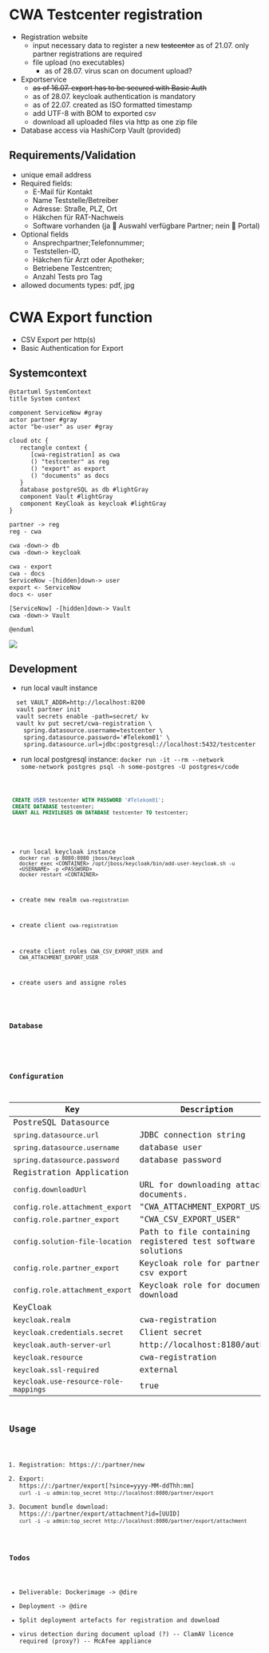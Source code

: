 # CWA Testcenter registration 
- Registration website
  - input necessary data to register a new ~~testcenter~~ as of 21.07. only partner registrations are required 
  - file upload (no executables) 
    - as of 28.07. virus scan on document upload?
- Exportservice
  - ~~as of 16.07. export has to be secured with Basic Auth~~
  - as of 28.07. keycloak authentication is mandatory
  - as of 22.07. created as ISO formatted timestamp
  - add UTF-8 with BOM to exported csv
  - download all uploaded files via http as one zip file
- Database access via HashiCorp Vault (provided)

## Requirements/Validation
- unique email address
- Required fields:
  - E-Mail für Kontakt
  - Name Teststelle/Betreiber 
  - Adresse: Straße, PLZ, Ort
  - Häkchen für RAT-Nachweis 
  - Software vorhanden (ja  Auswahl verfügbare Partner; nein  Portal)
- Optional fields
  - Ansprechpartner;Telefonnummer;
  - Teststellen-ID,
  - Häkchen für Arzt oder Apotheker; 
  - Betriebene Testcentren; 
  - Anzahl Tests pro Tag
- allowed documents types: pdf, jpg
  
# CWA Export function
- CSV Export per http(s)
- Basic Authentication for Export 

## Systemcontext

```plantuml
@startuml SystemContext
title System context

component ServiceNow #gray
actor partner #gray
actor "be-user" as user #gray

cloud otc {   
   rectangle context {
      [cwa-registration] as cwa
      () "testcenter" as reg
      () "export" as export
      () "documents" as docs          
   }
   database postgreSQL as db #lightGray
   component Vault #lightGray
   component KeyCloak as keycloak #lightGray
}

partner -> reg
reg - cwa

cwa -down-> db
cwa -down-> keycloak

cwa - export
cwa - docs
ServiceNow -[hidden]down-> user
export <- ServiceNow
docs <- user

[ServiceNow] -[hidden]down-> Vault
cwa -down-> Vault

@enduml
```
![](SystemContext.svg)

## Development
- run local vault instance
```shell
  set VAULT_ADDR=http://localhost:8200
  vault partner init
  vault secrets enable -path=secret/ kv
  vault kv put secret/cwa-registration \ 
    spring.datasource.username=testcenter \
    spring.datasource.password='#Telekom01' \
    spring.datasource.url=jdbc:postgresql://localhost:5432/testcenter
```
  
- run local postgresql instance:
<code>docker run -it --rm --network some-network postgres psql -h some-postgres -U postgres</code
 ```sql
  CREATE USER testcenter WITH PASSWORD '#Telekom01';
  CREATE DATABASE testcenter;
  GRANT ALL PRIVILEGES ON DATABASE testcenter TO testcenter;
 ```

- run local keycloak instance
```docker run -p 8080:8080 jboss/keycloak```
```docker exec <CONTAINER> /opt/jboss/keycloak/bin/add-user-keycloak.sh -u <USERNAME> -p <PASSWORD>```
```docker restart <CONTAINER>```

- create new realm `cwa-registration`
- create client `cwa-registration`
- create client roles `CWA_CSV_EXPORT_USER` and `CWA_ATTACHMENT_EXPORT_USER`
- create users and assigne roles

### Database
```plantuml source="src/main/doc/database.puml" 
```

### Configuration
|Key| Description|
---|---
|PostreSQL Datasource|
|```spring.datasource.url```| JDBC connection string |
|```spring.datasource.username```| database user |
|```spring.datasource.password```| database password |
|Registration Application|
|```config.downloadUrl```| URL for downloading attached documents.|
|```config.role.attachment_export```| "CWA_ATTACHMENT_EXPORT_USER"|
|```config.role.partner_export```| "CWA_CSV_EXPORT_USER"|
|```config.solution-file-location```| Path to file containing registered test software solutions |
|```config.role.partner_export```| Keycloak role for partner csv export |
|```config.role.attachment_export``` | Keycloak role for document download |
|KeyCloak|
|```keycloak.realm``` | cwa-registration |
|```keycloak.credentials.secret```| Client secret|
|```keycloak.auth-server-url``` | http://localhost:8180/auth|
|```keycloak.resource```| cwa-registration
|```keycloak.ssl-required```| external|
|```keycloak.use-resource-role-mappings```|true|

## Usage
1. Registration: https://<server>:<port>/partner/new 
2. Export: https://<server>:<port>/partner/export[?since=yyyy-MM-ddThh:mm]
```curl -i -u admin:top_secret http://localhost:8080/partner/export```
3. Document bundle download: https://<server>:<port>/partner/export/attachment?id=[UUID]
  ```curl -i -u admin:top_secret http://localhost:8080/partner/export/attachment```
  
### Todos
- Deliverable: Dockerimage -> @dire
- Deployment -> @dire
- Split deployment artefacts for registration and download
- virus detection during document upload (?)
-- ClamAV licence required (proxy?)
-- McAfee appliance 